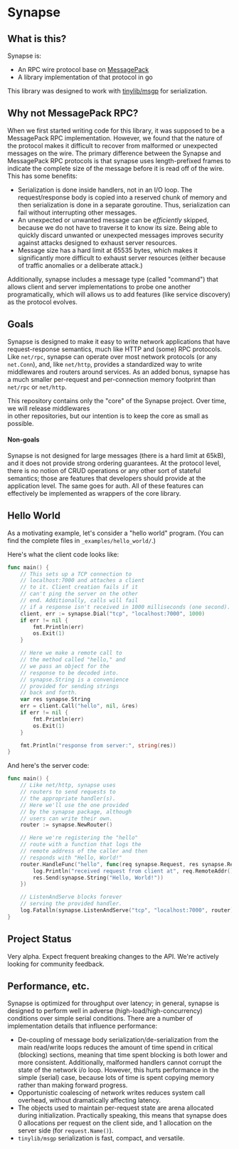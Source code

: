 Synapse
========

## What is this?

Synapse is:
 
 - An RPC wire protocol base on [MessagePack](http://msgpack.org)
 - A library implementation of that protocol in go

This library was designed to work with [tinylib/msgp](http://github.com/tinylib/msgp) for serialization.

## Why not MessagePack RPC?

When we first started writing code for this library, it was supposed to be a MessagePack RPC implementation. 
However, we found that the nature of the protocol makes it difficult to recover from malformed or unexpected 
messages on the wire. The primary difference between the Synapse and MessagePack RPC protocols is that synapse
uses length-prefixed frames to indicate the complete size of the message before it is read off of the wire. This 
has some benefits:

 - Serialization is done inside handlers, not in an I/O loop. The request/response body is copied into
 a reserved chunk of memory and then serialization is done in a separate goroutine. Thus, serialization can 
 fail without interrupting other messages.
 - An unexpected or unwanted message can be *efficiently* skipped, because we do not have to 
 traverse it to know its size. Being able to quickly discard unwanted or unexpected messages improves 
 security against attacks designed to exhaust server resources.
 - Message size has a hard limit at 65535 bytes, which makes it significantly more difficult to exhaust server resources (either because of traffic anomalies or a deliberate attack.)

Additionally, synapse includes a message type (called "command") that allows client and server implementations 
to probe one another programatically, which will allows us to add features (like service discovery) as the protocol 
evolves.

## Goals

Synapse is designed to make it easy to write network applications that have request-response semantics, much 
like HTTP and (some) RPC protocols. Like `net/rpc`, synapse can operate over most network protocols (or any 
`net.Conn`), and, like `net/http`, provides a standardized way to write middlewares and routers around services. 
As an added bonus, synapse has a much smaller per-request and per-connection memory footprint than `net/rpc` or 
`net/http`.

This repository contains only the "core" of the Synapse project. Over time, we will release middlewares  
in other repositories, but our intention is to keep the core as small as possible.

#### Non-goals

Synapse is not designed for large messages (there is a hard limit at 65kB), and it does not provide strong 
ordering guarantees. At the protocol level, there is no notion of CRUD operations or any other sort of stateful 
semantics; those are features that developers should provide at the application level. The same goes for auth. All 
of these features can effectively be implemented as wrappers of the core library.

## Hello World

As a motivating example, let's consider a "hello world" program. (You can find the complete files in `_examples/hello_world/`.)

Here's what the client code looks like:

```go
func main() {
	// This sets up a TCP connection to
	// localhost:7000 and attaches a client
	// to it. Client creation fails if it
	// can't ping the server on the other
	// end. Additionally, calls will fail
	// if a response isn't received in 1000 milliseconds (one second).
	client, err := synapse.Dial("tcp", "localhost:7000", 1000)
	if err != nil {
		fmt.Println(err)
		os.Exit(1)
	}

	// Here we make a remote call to
	// the method called "hello," and
	// we pass an object for the
	// response to be decoded into.
	// synapse.String is a convenience
	// provided for sending strings
	// back and forth.
	var res synapse.String
	err = client.Call("hello", nil, &res)
	if err != nil {
		fmt.Println(err)
		os.Exit(1)
	}

	fmt.Println("response from server:", string(res))
}
```

And here's the server code:

```go
func main() {
	// Like net/http, synapse uses
	// routers to send requests to
	// the appropriate handler(s).
	// Here we'll use the one provided
	// by the synapse package, although
	// users can write their own.
	router := synapse.NewRouter()

	// Here we're registering the "hello"
	// route with a function that logs the
	// remote address of the caller and then
	// responds with "Hello, World!"
	router.HandleFunc("hello", func(req synapse.Request, res synapse.ResponseWriter) {
		log.Println("received request from client at", req.RemoteAddr())
		res.Send(synapse.String("Hello, World!"))
	})

	// ListenAndServe blocks forever
	// serving the provided handler.
	log.Fatalln(synapse.ListenAndServe("tcp", "localhost:7000", router))
}
```

## Project Status

Very alpha. Expect frequent breaking changes to the API. We're actively looking for community feedback.

## Performance, etc.

Synapse is optimized for throughput over latency; in general, synapse is designed to perform well in adverse 
(high-load/high-concurrency) conditions over simple serial conditions. There are a number of implementation 
details that influence performance:

 - De-coupling of message body serialization/de-serialization from the main read/write loops reduces the 
 amount of time spend in critical (blocking) sections, meaning that time spent blocking is both lower and 
 more consistent. Additionally, malformed handlers cannot corrupt the state of the network i/o loop.
 However, this hurts performance in the simple (serial) case, because lots of time is spent copying memory
 rather than making forward progress.
 - Opportunistic coalescing of network writes reduces system call overhead, without dramatically affecting latency.
 - The objects used to maintain per-request state are arena allocated during initialization. Practically speaking, 
 this means that synapse does 0 allocations per request on the client side, and 1 allocation on the 
 server side (for `request.Name()`).
 - `tinylib/msgp` serialization is fast, compact, and versatile.

